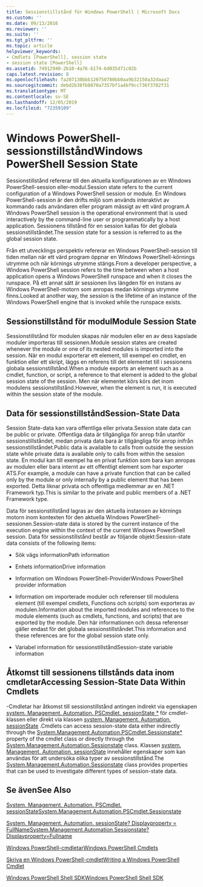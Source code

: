 ```yaml
---
title: Sessionstillstånd för Windows PowerShell | Microsoft Docs
ms.custom: ''
ms.date: 09/13/2016
ms.reviewer: ''
ms.suite: ''
ms.tgt_pltfrm: ''
ms.topic: article
helpviewer_keywords:
- Cmdlets [PowerShell], session state
- session state [PowerShell]
ms.assetid: 74912940-2b10-4a76-b174-6d035d71c02b
caps.latest.revision: 8
ms.openlocfilehash: fa207130bbb120750780bb0aa9b32150a32daaa2
ms.sourcegitcommit: debd2b38fb8070a7357bf1a4bf9cc736f3702f31
ms.translationtype: MT
ms.contentlocale: sv-SE
ms.lasthandoff: 12/05/2019
ms.locfileid: "72359109"
---
```

# <a name="windows-powershell-session-state"></a><span data-ttu-id="cab0c-102">Windows PowerShell-sessionstillstånd</span><span class="sxs-lookup"><span data-stu-id="cab0c-102">Windows PowerShell Session State</span></span>

<span data-ttu-id="cab0c-103">Sessionstillstånd refererar till den aktuella konfigurationen av en Windows PowerShell-session eller-modul.</span><span class="sxs-lookup"><span data-stu-id="cab0c-103">Session state refers to the current configuration of a Windows PowerShell session or module.</span></span> <span data-ttu-id="cab0c-104">En Windows PowerShell-session är den drifts miljö som används interaktivt av kommando rads användaren eller program mässigt av ett värd program.</span><span class="sxs-lookup"><span data-stu-id="cab0c-104">A Windows PowerShell session is the operational environment that is used interactively by the command-line user or programmatically by a host application.</span></span> <span data-ttu-id="cab0c-105">Sessionens tillstånd för en session kallas för det globala sessionstillståndet.</span><span class="sxs-lookup"><span data-stu-id="cab0c-105">The session state for a session is referred to as the global session state.</span></span>

<span data-ttu-id="cab0c-106">Från ett utvecklings perspektiv refererar en Windows PowerShell-session till tiden mellan när ett värd program öppnar en Windows PowerShell-körnings utrymme och när körnings utrymme stängs.</span><span class="sxs-lookup"><span data-stu-id="cab0c-106">From a developer perspective, a Windows PowerShell session refers to the time between when a host application opens a Windows PowerShell runspace and when it closes the runspace.</span></span> <span data-ttu-id="cab0c-107">På ett annat sätt är sessionen livs längden för en instans av Windows PowerShell-motorn som anropas medan körnings utrymme finns.</span><span class="sxs-lookup"><span data-stu-id="cab0c-107">Looked at another way, the session is the lifetime of an instance of the Windows PowerShell engine that is invoked while the runspace exists.</span></span>

## <a name="module-session-state"></a><span data-ttu-id="cab0c-108">Sessionstillstånd för modul</span><span class="sxs-lookup"><span data-stu-id="cab0c-108">Module Session State</span></span>

<span data-ttu-id="cab0c-109">Sessionstillstånd för modulen skapas när modulen eller en av dess kapslade moduler importeras till sessionen.</span><span class="sxs-lookup"><span data-stu-id="cab0c-109">Module session states are created whenever the module or one of its nested modules is imported into the session.</span></span> <span data-ttu-id="cab0c-110">När en modul exporterar ett element, till exempel en cmdlet, en funktion eller ett skript, läggs en referens till det elementet till i sessionens globala sessionstillstånd.</span><span class="sxs-lookup"><span data-stu-id="cab0c-110">When a module exports an element such as a cmdlet, function, or script, a reference to that element is added to the global session state of the session.</span></span> <span data-ttu-id="cab0c-111">Men när elementet körs körs det inom modulens sessionstillstånd.</span><span class="sxs-lookup"><span data-stu-id="cab0c-111">However, when the element is run, it is executed within the session state of the module.</span></span>

## <a name="session-state-data"></a><span data-ttu-id="cab0c-112">Data för sessionstillstånd</span><span class="sxs-lookup"><span data-stu-id="cab0c-112">Session-State Data</span></span>

<span data-ttu-id="cab0c-113">Session State-data kan vara offentliga eller privata.</span><span class="sxs-lookup"><span data-stu-id="cab0c-113">Session state data can be public or private.</span></span> <span data-ttu-id="cab0c-114">Offentliga data är tillgängliga för anrop från utanför sessionstillståndet, medan privata data bara är tillgängliga för anrop inifrån sessionstillståndet.</span><span class="sxs-lookup"><span data-stu-id="cab0c-114">Public data is available to calls from outside the session state while private data is available only to calls from within the session state.</span></span> <span data-ttu-id="cab0c-115">En modul kan till exempel ha en privat funktion som bara kan anropas av modulen eller bara internt av ett offentligt element som har exporter ATS.</span><span class="sxs-lookup"><span data-stu-id="cab0c-115">For example, a module can have a private function that can be called only by the module or only internally by a public element that has been exported.</span></span> <span data-ttu-id="cab0c-116">Detta liknar privata och offentliga medlemmar av en .NET Framework typ.</span><span class="sxs-lookup"><span data-stu-id="cab0c-116">This is similar to the private and public members of a .NET Framework type.</span></span>

<span data-ttu-id="cab0c-117">Data för sessionstillstånd lagras av den aktuella instansen av körnings motorn inom kontexten för den aktuella Windows PowerShell-sessionen.</span><span class="sxs-lookup"><span data-stu-id="cab0c-117">Session-state data is stored by the current instance of the execution engine within the context of the current Windows PowerShell session.</span></span> <span data-ttu-id="cab0c-118">Data för sessionstillstånd består av följande objekt:</span><span class="sxs-lookup"><span data-stu-id="cab0c-118">Session-state data consists of the following items:</span></span>

- <span data-ttu-id="cab0c-119">Sök vägs information</span><span class="sxs-lookup"><span data-stu-id="cab0c-119">Path information</span></span>

- <span data-ttu-id="cab0c-120">Enhets information</span><span class="sxs-lookup"><span data-stu-id="cab0c-120">Drive information</span></span>

- <span data-ttu-id="cab0c-121">Information om Windows PowerShell-Provider</span><span class="sxs-lookup"><span data-stu-id="cab0c-121">Windows PowerShell provider information</span></span>

- <span data-ttu-id="cab0c-122">Information om importerade moduler och referenser till modulens element (till exempel cmdlets, Functions och scripts) som exporteras av modulen.</span><span class="sxs-lookup"><span data-stu-id="cab0c-122">Information about the imported modules and references to the module elements (such as cmdlets, functions, and scripts) that are exported by the module.</span></span> <span data-ttu-id="cab0c-123">Den här informationen och dessa referenser gäller endast för det globala sessionstillståndet.</span><span class="sxs-lookup"><span data-stu-id="cab0c-123">This information and these references are for the global session state only.</span></span>

- <span data-ttu-id="cab0c-124">Variabel information för sessionstillstånd</span><span class="sxs-lookup"><span data-stu-id="cab0c-124">Session-state variable information</span></span>

## <a name="accessing-session-state-data-within-cmdlets"></a><span data-ttu-id="cab0c-125">Åtkomst till sessionens tillstånds data inom cmdletar</span><span class="sxs-lookup"><span data-stu-id="cab0c-125">Accessing Session-State Data Within Cmdlets</span></span>

<span data-ttu-id="cab0c-126">-Cmdletar har åtkomst till sessionstillstånd antingen indirekt via egenskapen [system. Management. Automation. PSCmdlet. sessionState \*](/dotnet/api/System.Management.Automation.PSCmdlet.SessionState) för cmdlet-klassen eller direkt via klassen [system. Management. Automation. sessionState](/dotnet/api/System.Management.Automation.SessionState) .</span><span class="sxs-lookup"><span data-stu-id="cab0c-126">Cmdlets can access session-state data either indirectly through the [System.Management.Automation.PSCmdlet.Sessionstate\*](/dotnet/api/System.Management.Automation.PSCmdlet.SessionState) property of the cmdlet class or directly through the [System.Management.Automation.Sessionstate](/dotnet/api/System.Management.Automation.SessionState) class.</span></span> <span data-ttu-id="cab0c-127">Klassen [system. Management. Automation. sessionState](/dotnet/api/System.Management.Automation.SessionState) innehåller egenskaper som kan användas för att undersöka olika typer av sessionstillstånd.</span><span class="sxs-lookup"><span data-stu-id="cab0c-127">The [System.Management.Automation.Sessionstate](/dotnet/api/System.Management.Automation.SessionState) class provides properties that can be used to investigate different types of session-state data.</span></span>

## <a name="see-also"></a><span data-ttu-id="cab0c-128">Se även</span><span class="sxs-lookup"><span data-stu-id="cab0c-128">See Also</span></span>

[<span data-ttu-id="cab0c-129">System. Management. Automation. PSCmdlet. sessionState</span><span class="sxs-lookup"><span data-stu-id="cab0c-129">System.Management.Automation.PSCmdlet.Sessionstate</span></span>](/dotnet/api/System.Management.Automation.PSCmdlet.SessionState)

[<span data-ttu-id="cab0c-130">System. Management. Automation. sessionState? Displayproperty = FullName</span><span class="sxs-lookup"><span data-stu-id="cab0c-130">System.Management.Automation.Sessionstate?Displayproperty=Fullname</span></span>](/dotnet/api/System.Management.Automation.SessionState)

[<span data-ttu-id="cab0c-131">Windows PowerShell-cmdletar</span><span class="sxs-lookup"><span data-stu-id="cab0c-131">Windows PowerShell Cmdlets</span></span>](./cmdlet-overview.md)

[<span data-ttu-id="cab0c-132">Skriva en Windows PowerShell-cmdlet</span><span class="sxs-lookup"><span data-stu-id="cab0c-132">Writing a Windows PowerShell Cmdlet</span></span>](./writing-a-windows-powershell-cmdlet.md)

[<span data-ttu-id="cab0c-133">Windows PowerShell Shell SDK</span><span class="sxs-lookup"><span data-stu-id="cab0c-133">Windows PowerShell Shell SDK</span></span>](../windows-powershell-reference.md)
